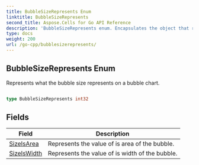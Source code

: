 ```yaml
---
title: BubbleSizeRepresents Enum 
linktitle: BubbleSizeRepresents
second_title: Aspose.Cells for Go API Reference
description: 'BubbleSizeRepresents enum. Encapsulates the object that represents bubblesizerepresents in Go.'
type: docs
weight: 200
url: /go-cpp/bubblesizerepresents/
---
```


## BubbleSizeRepresents Enum

Represents what the bubble size represents on a bubble chart.

```go

type BubbleSizeRepresents int32


```

## Fields

| Field | Description |
| --- | --- |
|[SizeIsArea](./sizeisarea/) | Represents the value of <see cref="Series.BubbleSizes"/> is area of the bubble. | 
|[SizeIsWidth](./sizeiswidth/) | Represents the value of <see cref="Series.BubbleSizes"/> is width of the bubble. | 
